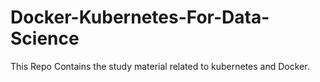 # Docker-Kubernetes-For-Data-Science
This Repo Contains the study material related to kubernetes and Docker.
